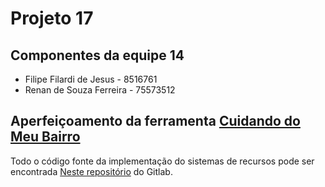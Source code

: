 # Projeto 17

## Componentes da equipe 14

* Filipe Filardi de Jesus - 8516761
* Renan de Souza Ferreira - 75573512

## Aperfeiçoamento da ferramenta [Cuidando do Meu Bairro](https://cuidando.vc/)

Todo o código fonte da implementação do sistemas de recursos pode ser encontrada [Neste repositório](https://gitlab.com/cuidandodomeubairro/) do Gitlab.
